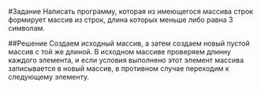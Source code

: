 #Задание 
Написать программу, которая из имеющегося массива строк формирует массив из строк, длина которых меньше либо равна 3 символам.

##Решение 
Создаем исходный массив, а затем создаем новый пустой массив с той же длиной. В исходном массиве проверяем длинну каждого элемента, и если условия выполнено этот элемент массива записывается в новый массив, в противном случае переходим к следующему элементу.